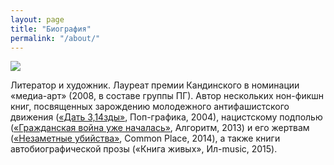 ```yaml
---
layout: page
title: "Биография"
permalink: "/about/"
---
```

<img src="http://pop-grafika.net/falkov/falk.jpg"/>

Литератор и художник. Лауреат премии Кандинского в номинации «медиа-арт» (2008, в составе группы ПГ). Автор нескольких нон-фикшн книг, посвященных зарождению молодежного антифашистского движения ([«Дать 3,14зды»](http://pop-grafika.net/pglitra/pizdi), Поп-графика, 2004), нацистскому подполью ([«Гражданская война уже началась»](https://vk.com/doc79607752_304864375?hash=c52152f507ea0680dc&dl=8647a7671eb608f933), Алгоритм, 2013) и его жертвам ([«Незаметные убийства»](http://common.place/falkovskiy/), Common Place, 2014), а также книги автобиографической прозы («Книга живых», Ил-music, 2015).
